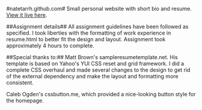 #natetarrh.github.com#
Small personal website with short bio and resume. [View it live here][1].

##Assignment details##
All assignment guidelines have been followed as specified. I took
liberties with the formatting of work experience in resume.html to better fit
the design and layout. Assignment took approximately 4 hours to complete. 

##Special thanks to:##
Matt Brown's sampleresumetemplate.net. His template is based on Yahoo's YUI
CSS reset and grid framework. I did a complete CSS overhaul and made several
changes to the design to get rid of the external dependency and make the 
layout and formatting more consistent. 

Caleb Ogden's cssbutton.me, which provided a nice-looking button style for the 
homepage.

[1]: http://natetarrh.github.com
